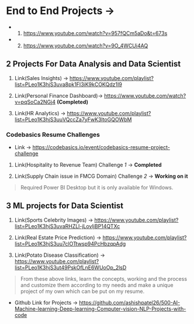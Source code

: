 # End to End Projects ->  

* 1. <https://www.youtube.com/watch?v=957fQCm5aDo&t=673s>
* 2. <https://www.youtube.com/watch?v=9O_4WCUi4AQ>

## 2 Projects For Data Analysis and Data Scientist

1. Link(Sales Insights) -> <https://www.youtube.com/playlist?list=PLeo1K3hjS3uva8pk1FI3iK9kCOKQdz1I9>

2. Link(Personal Finance Dashboard)-> <https://www.youtube.com/watch?v=pqSoCa2NGj4> **(Completed)**

3. Link(HR Analytics) -> <https://www.youtube.com/playlist?list=PLeo1K3hjS3uuVQccZa7yFwK3ltoGQOWbM>

### Codebasics Resume Challenges

* Link -> <https://codebasics.io/event/codebasics-resume-project-challenge>

1. Link(Hospitality to Revenue Team) Challenge *1* ->  **Completed**

2. Link(Supply Chain issue in FMCG Domain) Challenge *2* -> **Working on it**

> Required Power BI Desktop but it is only available for Windows.

## 3 ML projects for Data Scientist

1. Link(Sports Celebrity Images) -> <https://www.youtube.com/playlist?list=PLeo1K3hjS3uvaRHZLl-jLovIjBP14QTXc>

2. Link(Real Estate Price Prediction) -> <https://www.youtube.com/playlist?list=PLeo1K3hjS3uu7clOTtwsp94PcHbzqpAdg>

3. Link(Potato Disease Classification) -> <https://www.youtube.com/playlist?list=PLeo1K3hjS3ut49PskOfLnE6WUoOp_2lsD>

> From these above links, learn the concepts, working and the process and customize them according to my needs and make a unique project of my own which can be put on my resume.

* Github Link for Projects -> <https://github.com/ashishpatel26/500-AI-Machine-learning-Deep-learning-Computer-vision-NLP-Projects-with-code>